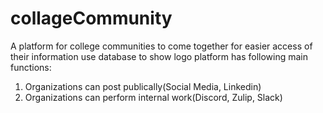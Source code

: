 # collageCommunity
A platform for college communities to come together for easier access of their information
use database to show logo 
platform has following main functions:
1. Organizations can post publically(Social Media, Linkedin)
2. Organizations can perform internal work(Discord, Zulip, Slack)